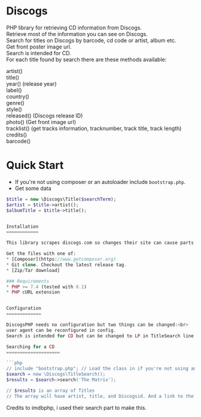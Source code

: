 Discogs
=======

PHP library for retrieving CD information from Discogs.<br>
Retrieve most of the information you can see on Discogs.<br>
Search for titles on Discogs by barcode, cd code or artist, album etc.<br>
Get front poster image url.<br>
Search is intended for CD.<br>
For each title found by search there are these methods available:<br>

artist()<br>
title()<br>
year() (release year)<br>
label()<br>
country()<br>
genre()<br>
style()<br>
released() (Discogs release ID)<br>
photo() (Get front image url)<br>
tracklist() (get tracks information, tracknumber, track title, track length)<br>
credits()<br>
barcode()<br>


Quick Start
===========

* If you're not using composer or an autoloader include `bootstrap.php`.
* Get some data
```php
$title = new \Discogs\Title($searchTerm);
$artist = $title->artist();
$albumTitle = $title->title();


Installation
============

This library scrapes discogs.com so changes their site can cause parts of this library to fail.

Get the files with one of:
* [Composer](https://www.getcomposer.org)
* Git clone. Checkout the latest release tag.
* [Zip/Tar download]

### Requirements
* PHP >= 7.4 (tested with 8.1)
* PHP cURL extension


Configuration
=============

DiscogsPHP needs no configuration but two things can be changed:<br>
user agent can be reconfigured in config.
Search is intended for CD but can be changed to LP in TitleSearch line 53. I may add that as a config option.

Searching for a CD
====================

```php
// include "bootstrap.php"; // Load the class in if you're not using an autoloader
$search = new \Discogs\TitleSearch();
$results = $search->search('The Matrix');

// $results is an array of Titles
// The array will have artist, title, and Discogsid. And a link to the discogs page.
```
Credits to imdbphp, i used their search part to make this.
